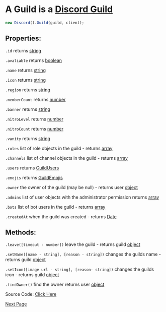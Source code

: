 # A Guild is a [Discord Guild](https://discord.com/developers/docs/resources/guild)

```js
new Discord().Guild(guild, client);
```

## Properties:

`.id` returns [string](https://javascript.info/types#string)

`.avaliable` returns [boolean](https://javascript.info/types#boolean-logical-type)

`.name` returns [string](https://javascript.info/types#string)

`.icon` returns [string](https://javascript.info/types#string)

`.region` returns [string](https://javascript.info/types#string)

`.memberCount` returns [number](https://javascript.info/types#number)

`.banner` returns [string](https://javascript.info/types#string)

`.nitroLevel` returns [number](https://javascript.info/types#number)

`.nitroCount` returns [number](https://javascript.info/types#number)

`.vanity` returns [string](https://javascript.info/types#string)

`.roles` list of role objects in the guild - returns [array](https://javascript.info/array)

`.channels` list of channel objects in the guild - returns [array](https://javascript.info/array)

`.users` returns [GuildUsers](https://github.com/discordjslib/discordjslib/blob/main/Documentation/Classes/Guild.md#GuildEmojis)

`.emojis` returns [GuildEmojis](https://github.com/discordjslib/discordjslib/blob/main/Documentation/Classes/Guild.md#GuildEmojis)

`.owner` the owner of the guild (may be null) - returns user [object](https://javascript.info/object)

`.admins` list of user objects with the administrator permission returns [array](https://javascript.info/array)

`.bots` list of bot users in the guild - returns [array](https://javascript.info/array)

`.createdAt` when the guild was created - returns [Date](https://javascript.info/date)

## Methods:

`.leave([timeout - number])` leave the guild - returns guild [object](https://javascript.info/object)

`.setName([name - string], [reason - string])` changes the guilds name - returns guild [object](https://javascript.info/object)

`.setIcon([image url - string], [reason- string])` changes the guilds icon - returns guild [object](https://javascript.info/object)

`.findOwner()` find the owner returns user [object](https://javascript.info/object)

Source Code: [Click Here](https://github.com/discordjslib/discordjslib/tree/main/lib/Classes/Guild/Guild.js)

[Next Page](https://github.com/discordjslib/discordjslib/blob/main/Documentation/Classes/GuildMember.md)
